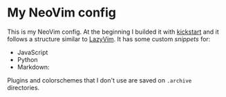 # My NeoVim config

This is my NeoVim config. At the beginning I builded it with [kickstart](https://github.com/nvim-lua/kickstart.nvim) and it follows a structure similar to [LazyVim](https://github.com/LazyVim/LazyVim).
It has some custom *snippets* for:
- JavaScript
- Python
- Markdown:

Plugins and colorschemes that I don't use are saved on `.archive` directories.


